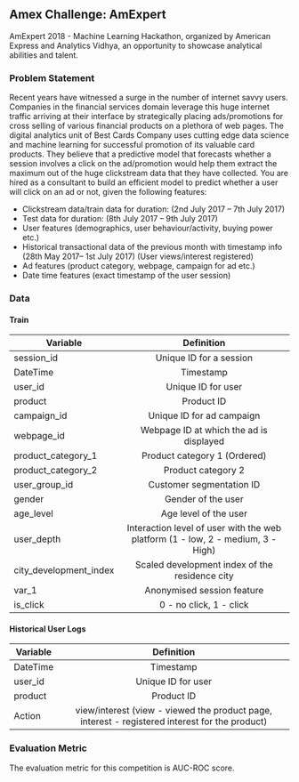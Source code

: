## Amex Challenge: AmExpert

AmExpert 2018 - Machine Learning Hackathon, organized by American Express and Analytics Vidhya, an opportunity to showcase analytical abilities and talent.

### Problem Statement

Recent years have witnessed a surge in the number of internet savvy users. Companies in the financial services domain leverage this huge internet traffic arriving at their interface by strategically placing ads/promotions for cross selling of various financial products on a plethora of web pages. The digital analytics unit of Best Cards Company uses cutting edge data science and machine learning for successful promotion of its valuable card products. They believe that a predictive model that forecasts whether a session involves a click on the ad/promotion would help them extract the maximum out of the huge clickstream data that they have collected. You are hired as a consultant to build an efficient model to predict whether a user will click on an ad or not, given the following features:

-	Clickstream data/train data for duration: (2nd July 2017 – 7th July 2017)
-	Test data for duration: (8th July 2017 – 9th July 2017)
-	User features (demographics, user behaviour/activity, buying power etc.)
-	Historical transactional data of the previous month with timestamp info (28th May 2017– 1st July 2017)
	(User views/interest registered)
-	Ad features (product category, webpage, campaign for ad etc.)
-	Date time features (exact timestamp of the user session)


### Data
#### Train

| Variable	| Definition	|
| ------------- |:-------------:|
| session_id	| Unique ID for a session |
| DateTime	| Timestamp	|
| user_id	| Unique ID for user	|
| product	| Product ID	|
| campaign_id	| Unique ID for ad campaign	|
| webpage_id	| Webpage ID at which the ad is displayed	|
| product_category_1	| Product category 1 (Ordered)	|
| product_category_2	| Product category 2	|
| user_group_id	| Customer segmentation ID	|
| gender	| Gender of the user	|
| age_level	| Age level of the user	|
| user_depth	| Interaction level of user with the web platform (1 - low, 2 - medium, 3 - High)	|
| city_development_index	| Scaled development index of the residence city	|
| var_1	| Anonymised session feature	|
| is_click	| 0 - no click, 1 - click	|

#### Historical User Logs

| Variable	| Definition	|
| ------------- |:-------------:|
| DateTime	| Timestamp	|
| user_id	| Unique ID for user	|
| product	| Product ID	|
| Action	| view/interest (view - viewed the product page, interest - registered interest for the product) |


### Evaluation Metric
The evaluation metric for this competition is AUC-ROC score.
